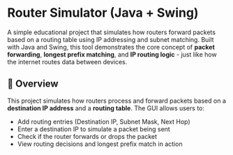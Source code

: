 #  Router Simulator (Java + Swing)
A simple educational project that simulates how routers forward packets based on a routing table using IP addressing and subnet matching. Built with Java and Swing, this tool demonstrates the core concept of **packet forwarding**, **longest prefix matching**, and **IP routing logic** - just like how the internet routes data between devices.

## 🔎 Overview

This project simulates how routers process and forward packets based on a **destination IP address** and a **routing table**. The GUI allows users to:

- Add routing entries (Destination IP, Subnet Mask, Next Hop)
- Enter a destination IP to simulate a packet being sent
- Check if the router forwards or drops the packet
- View routing decisions and longest prefix match in action
